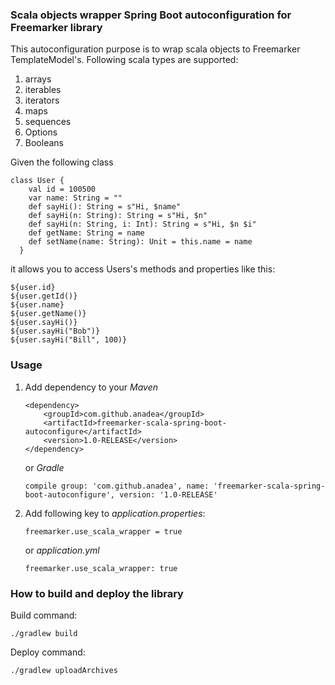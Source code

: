 ### Scala objects wrapper Spring Boot autoconfiguration for Freemarker library

This autoconfiguration purpose is to wrap scala objects to Freemarker TemplateModel's.
Following scala types are supported:
1. arrays
2. iterables
3. iterators
4. maps
5. sequences
6. Options
7. Booleans

Given the following class
```
class User {
    val id = 100500
    var name: String = ""
    def sayHi(): String = s"Hi, $name"
    def sayHi(n: String): String = s"Hi, $n"
    def sayHi(n: String, i: Int): String = s"Hi, $n $i"
    def getName: String = name
    def setName(name: String): Unit = this.name = name
  }
```
it allows you to access Users's methods and properties like this:
```
${user.id}
${user.getId()}
${user.name}
${user.getName()}
${user.sayHi()}
${user.sayHi("Bob")}
${user.sayHi("Bill", 100)}
``` 

### Usage

1. Add dependency to your _Maven_
    ```
    <dependency>
        <groupId>com.github.anadea</groupId>
        <artifactId>freemarker-scala-spring-boot-autoconfigure</artifactId>
        <version>1.0-RELEASE</version>
    </dependency>
    ```
    or _Gradle_
    ```
    compile group: 'com.github.anadea', name: 'freemarker-scala-spring-boot-autoconfigure', version: '1.0-RELEASE'
    ```

2. Add following key to _application.properties_:
    ```
    freemarker.use_scala_wrapper = true
    ```
    or _application.yml_
    ```
    freemarker.use_scala_wrapper: true
    ```

### How to build and deploy the library

Build command:
```
./gradlew build
```


Deploy command:
```
./gradlew uploadArchives
```

